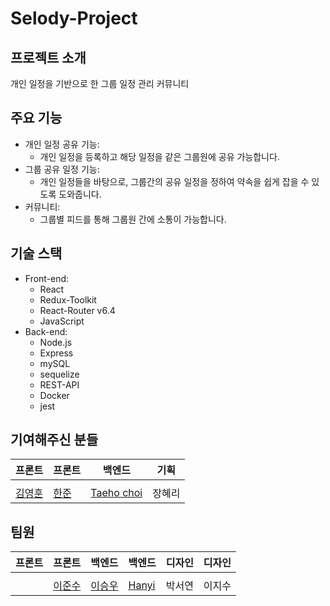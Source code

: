 # Selody-Project

## 프로젝트 소개

개인 일정을 기반으로 한 그룹 일정 관리 커뮤니티

## 주요 기능

- 개인 일정 공유 기능:
    - 개인 일정을 등록하고 해당 일정을 같은 그룹원에 공유 가능합니다.
- 그룹 공유 일정 기능:
    - 개인 일정들을 바탕으로, 그룹간의 공유 일정을 정하여 약속을 쉽게 잡을 수 있도록 도와줍니다.
- 커뮤니티:
    - 그룹별 피드를 통해 그룹원 간에 소통이 가능합니다. 

## 기술 스택

- Front-end:
  - React
  - Redux-Toolkit
  - React-Router v6.4
  - JavaScript
- Back-end:
  - Node.js
  - Express
  - mySQL
  - sequelize
  - REST-API
  - Docker
  - jest

## 기여해주신 분들
| 프론트 | 프론트 | 백엔드 | 기획 |
| --- | --- | --- | --- |
|  |  |  |  |
| [김영훈](https://github.com/joseph0926) | [한준](https://github.com/97970z) |[Taeho choi](https://github.com/Taehoya) | 장혜리 |

## 팀원
| 프론트 | 프론트 | 백엔드 | 백엔드 | 디자인 | 디자인 | 
| --- | --- | --- | --- | --- | --- |
|  |  |  |  |  |  |
| []() | [이준수](https://github.com/2Junsu) | [이승우](https://github.com/GGANCC1) | [Hanyi](https://github.com/hanyiseo2) | 박서연 | 이지수 |


